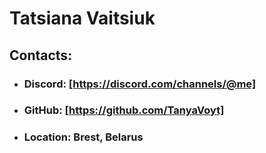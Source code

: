 # **Tatsiana Vaitsiuk**
## **Contacts:**
- ### **Discord:** [https://discord.com/channels/@me]
- ### **GitHub:** [https://github.com/TanyaVoyt]
- ### **Location:** Brest, Belarus
